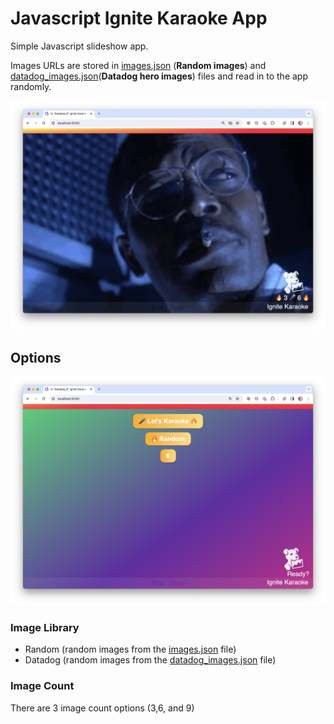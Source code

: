 # Javascript Ignite Karaoke App

Simple Javascript slideshow app.

Images URLs are stored in [images.json](images.json) (**Random images**) and [datadog_images.json](images.json)(**Datadog hero images**) files and read in to the app randomly.


![Ignite Karaoke](img/Ignite_Karaoke.png)


## Options

![Options](img/Ignite_Karaoke_options.png)

### Image Library

- Random (random images from the [images.json](images.json) file)
- Datadog  (random images from the [datadog_images.json](datadog_images.json) file)

### Image Count
There are 3 image count options (3,6, and 9)



